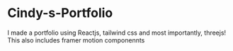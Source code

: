 # Cindy-s-Portfolio
I made a portfolio using Reactjs, tailwind css and most importantly, threejs! 
This also includes framer motion componennts

